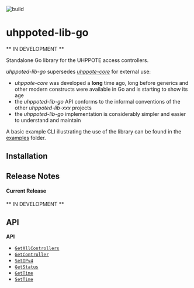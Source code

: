 ![build](https://github.com/uhppoted/uhppoted-lib-go/workflows/build/badge.svg)

# uhppoted-lib-go

** IN DEVELOPMENT **

Standalone Go library for the UHPPOTE access controllers.

_uhppoted-lib-go_ supersedes [_uhppote-core_](https://github.com/uhppoted/uhppote-core) for external use:

- _uhppote-core_ was developed a **long** time ago, long before generics and other modern constructs were available in Go and is 
starting to show its age
- the _uhppoted-lib-go_ API conforms to the informal conventions of the other _uhppoted-lib-xxx_ projects
- the _uhppoted-lib-go_ implementation is considerably simpler and easier to understand and maintain

A basic example CLI illustrating the use of the library can be found in the [examples](https://github.com/uhppoted/uhppoted-lib-go/tree/main/examples)
folder.

## Installation


## Release Notes

#### Current Release

** IN DEVELOPMENT **


## API

**API**

- [`GetAllControllers`](API.md#getallcontrollers)
- [`GetController`](API.md#getcontroller)
- [`SetIPv4`](API.md#setipv4)
- [`GetStatus`](API.md#getstatus)
- [`GetTime`](API.md#gettime)
- [`SetTime`](API.md#settime)

